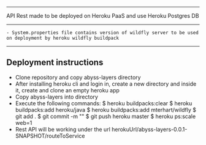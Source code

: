 
************************************************************************************

API Rest made to be deployed on Heroku PaaS and use Heroku Postgres DB

************************************************************************************

    - System.properties file contains version of wildfly server to be used on deployment by heroku wildfly buildpack

-----------------------------------------
Deployment instructions
-----------------------------------------
- Clone repository and copy abyss-layers directory
- After installing heroku cli and login in, create a new directory and inside it, create and clone an empty heroku app
- Copy abyss-layers into directory
- Execute the following commands:
    $ heroku buildpacks:clear
    $ heroku buildpacks:add heroku/java
    $ heroku buildpacks:add mterhart/wildfly
    $ git add .
    $ git commit -m ""
    $ git push heroku master
    $ heroku ps:scale web=1
- Rest API will be working under the url herokuUrl/abyss-layers-0.0.1-SNAPSHOT/routeToService

